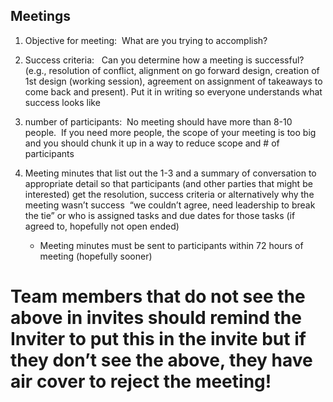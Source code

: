 ## Meetings

1. Objective for meeting:  What are you trying to accomplish?

2. Success criteria:   Can you determine how a meeting is successful?  (e.g., resolution of conflict, alignment on go forward design, creation of 1st design (working session), agreement on assignment of takeaways to come back and present). Put it in writing so everyone understands what success looks like

3. number of participants:  No meeting should have more than 8-10 people.  If you need more people, the scope of your meeting is too big and you should chunk it up in a way to reduce scope and # of participants

4. Meeting minutes that list out the 1-3 and a summary of conversation to appropriate detail so that participants (and other parties that might be interested) get the resolution, success criteria or alternatively why the meeting wasn’t success  “we couldn’t agree, need leadership to break the tie” or who is assigned tasks and due dates for those tasks (if agreed to, hopefully not open ended)

	- Meeting minutes must be sent to participants within 72 hours of meeting (hopefully sooner)
	 
# Team members that do not see the above in invites should remind the Inviter to put this in the invite but if they don’t see the above, they have air cover to reject the meeting!